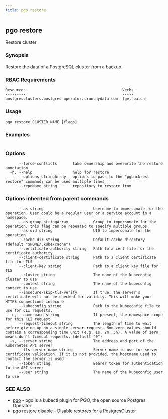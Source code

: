 ```yaml
---
title: pgo restore
---
```

## pgo restore

Restore cluster

### Synopsis

Restore the data of a PostgreSQL cluster from a backup

### RBAC Requirements
    Resources                                           Verbs
    ---------                                           -----
    postgresclusters.postgres-operator.crunchydata.com  [get patch]
	
### Usage

```
pgo restore CLUSTER_NAME [flags]
```

### Examples

```
```

### Options

```
      --force-conflicts       take ownership and overwrite the restore annotation
  -h, --help                  help for restore
      --options stringArray   options to pass to the "pgbackrest restore" command; can be used multiple times
      --repoName string       repository to restore from
```

### Options inherited from parent commands

```
      --as string                      Username to impersonate for the operation. User could be a regular user or a service account in a namespace.
      --as-group stringArray           Group to impersonate for the operation, this flag can be repeated to specify multiple groups.
      --as-uid string                  UID to impersonate for the operation.
      --cache-dir string               Default cache directory (default "$HOME/.kube/cache")
      --certificate-authority string   Path to a cert file for the certificate authority
      --client-certificate string      Path to a client certificate file for TLS
      --client-key string              Path to a client key file for TLS
      --cluster string                 The name of the kubeconfig cluster to use
      --context string                 The name of the kubeconfig context to use
      --insecure-skip-tls-verify       If true, the server's certificate will not be checked for validity. This will make your HTTPS connections insecure
      --kubeconfig string              Path to the kubeconfig file to use for CLI requests.
  -n, --namespace string               If present, the namespace scope for this CLI request
      --request-timeout string         The length of time to wait before giving up on a single server request. Non-zero values should contain a corresponding time unit (e.g. 1s, 2m, 3h). A value of zero means don't timeout requests. (default "0")
  -s, --server string                  The address and port of the Kubernetes API server
      --tls-server-name string         Server name to use for server certificate validation. If it is not provided, the hostname used to contact the server is used
      --token string                   Bearer token for authentication to the API server
      --user string                    The name of the kubeconfig user to use
```

### SEE ALSO

* [pgo](/reference/)	 - pgo is a kubectl plugin for PGO, the open source Postgres Operator
* [pgo restore disable](/reference/pgo_restore_disable/)	 - Disable restores for a PostgresCluster

